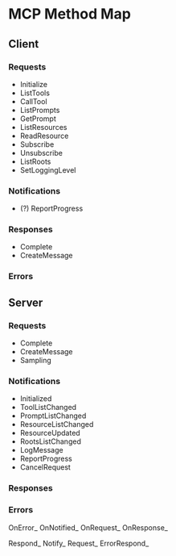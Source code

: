 # MCP Method Map

## Client

### Requests
- Initialize
- ListTools
- CallTool
- ListPrompts
- GetPrompt
- ListResources
- ReadResource
- Subscribe
- Unsubscribe
- ListRoots
- SetLoggingLevel

### Notifications
- (?) ReportProgress

### Responses
- Complete
- CreateMessage

### Errors

## Server

### Requests
- Complete
- CreateMessage
- Sampling

### Notifications
- Initialized
- ToolListChanged
- PromptListChanged
- ResourceListChanged
- ResourceUpdated
- RootsListChanged
- LogMessage
- ReportProgress
- CancelRequest

### Responses

### Errors


OnError_
OnNotified_
OnRequest_
OnResponse_

Respond_
Notify_
Request_
ErrorRespond_